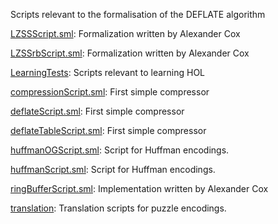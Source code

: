 Scripts relevant to the formalisation of the DEFLATE algorithm

[LZSSScript.sml](LZSSScript.sml):
Formalization written by Alexander Cox

[LZSSrbScript.sml](LZSSrbScript.sml):
Formalization written by Alexander Cox

[LearningTests](LearningTests):
Scripts relevant to learning HOL

[compressionScript.sml](compressionScript.sml):
First simple compressor

[deflateScript.sml](deflateScript.sml):
First simple compressor

[deflateTableScript.sml](deflateTableScript.sml):
First simple compressor

[huffmanOGScript.sml](huffmanOGScript.sml):
Script for Huffman encodings.

[huffmanScript.sml](huffmanScript.sml):
Script for Huffman encodings.

[ringBufferScript.sml](ringBufferScript.sml):
Implementation written by Alexander Cox

[translation](translation):
Translation scripts for puzzle encodings.
